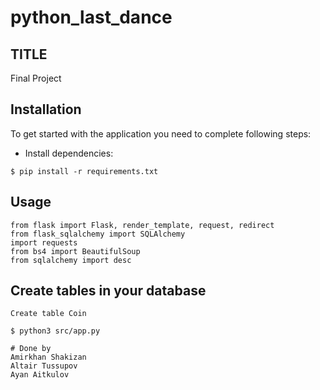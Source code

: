 # python_last_dance

## TITLE

Final Project
## Installation

To get started with the application you need to complete following steps:

- Install dependencies:

```shell
$ pip install -r requirements.txt
```
## Usage
```
from flask import Flask, render_template, request, redirect
from flask_sqlalchemy import SQLAlchemy
import requests
from bs4 import BeautifulSoup
from sqlalchemy import desc
```

## Create tables in your database
```
Create table Coin
```

```shell
$ python3 src/app.py
```
```
# Done by
Amirkhan Shakizan
Altair Tussupov
Ayan Aitkulov
